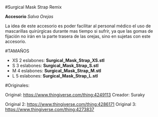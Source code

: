 #Surgical Mask Strap Remix

**Accesorio** *Salva Orejas*

La idea de este accesorio es poder facilitar al personal médico el uso de mascarillas quirúrgicas durante mas tiempo si sufrir, ya que las gomas de fijación no irán en la parte trasera de las orejas, sino en sujetas con este accesorio.

#TAMAÑOS

- XS 2 eslabones: **Surgical_Mask_Strap_XS.stl**
- S 3 eslabones: **Surgical_Mask_Strap_S.stl**
- M 4 eslabones: **Surgical_Mask_Strap_M.stl**
- L 5 eslabones: **Surgical_Mask_Strap_L.stl**

#Originales:

Original: https://www.thingiverse.com/thing:4249113
Creador: Suraky

Original 2: https://www.thingiverse.com/thing:4286171
Original 3: https://www.thingiverse.com/thing:4273837
